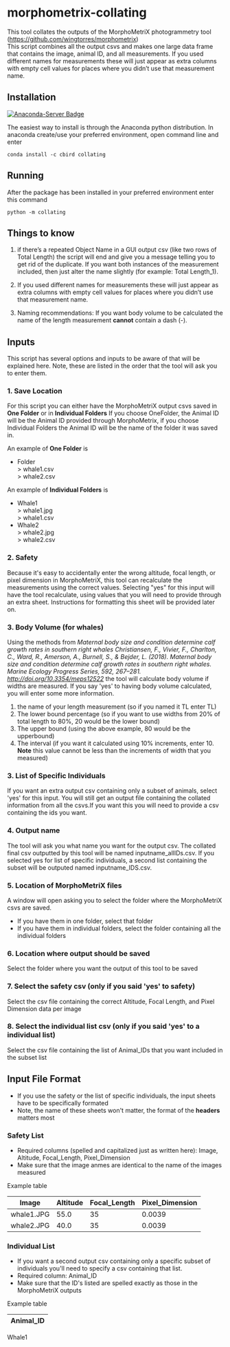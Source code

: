 # morphometrix-collating
 This tool collates the outputs of the MorphoMetriX photogrammetry tool (https://github.com/wingtorres/morphometrix)    
 This script combines all the output csvs and makes one large data frame that contains the image, animal ID, and all measurements. If you used different names for measurements these will just appear as extra columns with empty cell values for places where you didn’t use that measurement name.

## Installation
[![Anaconda-Server Badge](https://anaconda.org/cbird/collating/badges/version.svg)](https://anaconda.org/cbird/collating)
    
  The easiest way to install is through the Anaconda python distribution. In anaconda create/use your preferred environment, open command line and enter
  ```
  conda install -c cbird collating
  ```

## Running
After the package has been installed in your preferred environment enter this command

  ```
  python -m collating
  ```
## Things to know
1. if there’s a repeated Object Name in a GUI output csv (like two rows of Total Length) the script will end and give you a message telling you to get rid of the duplicate. If you want both instances of the measurement included, then just alter the name slightly (for example: Total Length_1).

2. If you used different names for measurements these will just appear as extra columns with empty cell values for places where you didn’t use that measurement name.

3. Naming recommendations: If you want body volume to be calculated the name of the length measurement **cannot** contain a dash (-).

## Inputs
This script has several options and inputs to be aware of that will be explained here. Note, these are listed in the order that the tool will ask you to enter them.

### 1. Save Location
  For this script you can either have the MorphoMetriX output csvs saved in **One Folder** or in **Individual Folders**
  If you choose OneFolder, the Animal ID will be the Animal ID provided through MorphoMetrix, if you choose Individual Folders the Animal ID will be the name of the folder it was saved in.

  An example of **One Folder** is       
  * Folder      
        > whale1.csv    
        > whale2.csv
  
  An example of **Individual Folders** is         
  * Whale1      
        > whale1.jpg    
        > whale1.csv
  * Whale2      
        > whale2.jpg    
        > whale2.csv

### 2. Safety
  Because it's easy to accidentally enter the wrong altitude, focal length, or pixel dimension in MorphoMetriX, this tool can recalculate the measurements using the correct values. Selecting "yes" for this input will have the tool recalculate, using values that you will need to provide through an extra sheet. Instructions for formatting this sheet will be provided later on.

### 3. Body Volume (for whales)
 Using the methods from *Maternal body size and condition determine calf growth rates in southern right whales
Christiansen, F., Vivier, F., Charlton, C., Ward, R., Amerson, A., Burnell, S., & Bejder, L. (2018). Maternal body size and condition determine calf growth rates in southern right whales. Marine Ecology Progress Series, 592, 267–281. http://doi.org/10.3354/meps12522*
the tool will calculate body volume if widths are measured. If you say 'yes' to having body volume calculated, you will enter some more information.
1. the name of your length measurement (so if you named it TL enter TL) 
2. The lower bound percentage (so if you want to use widths from 20% of total length to 80%, 20 would be the lower bound) 
3. The upper bound (using the above example, 80 would be the upperbound) 
4. The interval (if you want it calculated using 10% increments, enter 10. **Note** this value cannot be less than the increments of width that you measured) 

### 3. List of Specific Individuals 
  If you want an extra output csv containing only a subset of animals, select 'yes' for this input. You will still get an output file containing the collated information from all the csvs.If you want this you will need to provide a csv containing the ids you want.

### 4. Output name 
The tool will ask you what name you want for the output csv. The collated final csv outputted by this tool will be named inputname_allIDs.csv. If you selected yes for list of specific individuals, a second list containing the subset will be outputed named inputname_IDS.csv. 

### 5. Location of MorphoMetriX files
A window will open asking you to select the folder where the MorphoMetriX csvs are saved. 
* If you have them in one folder, select that folder
* If you have them in individual folders, select the folder containing all the individual folders

### 6. Location where output should be saved
Select the folder where you want the output of this tool to be saved

### 7. Select the safety csv (only if you said 'yes' to safety)
Select the csv file containing the correct Altitude, Focal Length, and Pixel Dimension data per image

### 8. Select the individual list csv (only if you said 'yes' to a individual list)
Select the csv file containing the list of Animal_IDs that you want included in the subset list

## Input File Format
* If you use the safety or the list of specific individuals, the input sheets have to be specifically formated
* Note, the name of these sheets won't matter, the format of the **headers** matters most

### Safety List
* Required columns (spelled and capitalized just as written here): Image, Altitude, Focal_Length, Pixel_Dimension
* Make sure that the image anmes are identical to the name of the images measured

Example table

Image | Altitude | Focal_Length | Pixel_Dimension
----- | -------- | ------------ | ---------------
whale1.JPG | 55.0 | 35 | 0.0039
whale2.JPG | 40.0 | 35 | 0.0039

### Individual List
* If you want a second output csv containing only a specific subset of individuals you'll need to specify a csv containing that list.
* Required column: Animal_ID
* Make sure that the ID's listed are spelled exactly as those in the MorphoMetriX outputs

Example table

Animal_ID |
--------- |
Whale1
